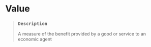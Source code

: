 # Value

> ### `Description`
>
> A measure of the benefit provided by a good or service to an economic agent
